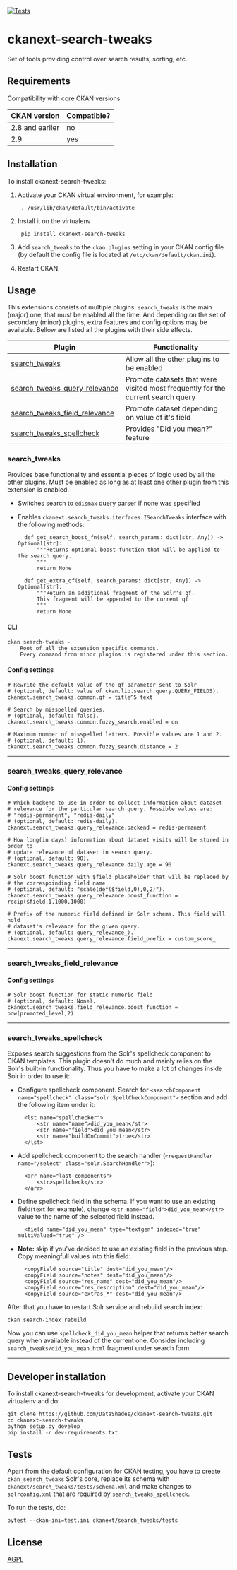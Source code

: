 [![Tests](https://github.com/DataShades/ckanext-search-tweaks/actions/workflows/test.yml/badge.svg?branch=master)](https://github.com/DataShades/ckanext-search-tweaks/actions)

# ckanext-search-tweaks

Set of tools providing control over search results, sorting, etc.

## Requirements

Compatibility with core CKAN versions:

| CKAN version    | Compatible? |
|-----------------|-------------|
| 2.8 and earlier | no          |
| 2.9             | yes         |


## Installation

To install ckanext-search-tweaks:

1. Activate your CKAN virtual environment, for example:

		. /usr/lib/ckan/default/bin/activate

2. Install it on the virtualenv

		pip install ckanext-search-tweaks

3. Add `search_tweaks` to the `ckan.plugins` setting in your CKAN
   config file (by default the config file is located at
   `/etc/ckan/default/ckan.ini`).

4. Restart CKAN.

## Usage

This extensions consists of multiple plugins. `search_tweaks` is the main
(major) one, that must be enabled all the time. And depending on the set of
secondary (minor) plugins, extra features and config options may be
available. Bellow are listed all the plugins with their side effects.

| Plugin                                                          | Functionality                                                                   |
|-----------------------------------------------------------------|---------------------------------------------------------------------------------|
| [search_tweaks](#search_tweaks)                                 | Allow all the other plugins to be enabled                                       |
| [search_tweaks_query_relevance](#search_tweaks_query_relevance) | Promote datasets that were visited most frequently for the current search query |
| [search_tweaks_field_relevance](#search_tweaks_field_relevance) | Promote dataset depending on value of it's field                                |
| [search_tweaks_spellcheck](#search_tweaks_spellcheck)           | Provides "Did you mean?" feature                                                |

### <a id="search_tweaks"></a> search_tweaks

Provides base functionality and essential pieces of logic used by all the other
plugins. Must be enabled as long as at least one other plugin from this
extension is enabled.

- Switches search to `edismax` query parser if none was specified
- Enables `ckanext.search_tweaks.iterfaces.ISearchTweaks` interface with the
following methods:

		def get_search_boost_fn(self, search_params: dict[str, Any]) -> Optional[str]:
			"""Returns optional boost function that will be applied to the search query.
			"""
			return None

		def get_extra_qf(self, search_params: dict[str, Any]) -> Optional[str]:
			"""Return an additional fragment of the Solr's qf.
		    This fragment will be appended to the current qf
			"""
			return None

#### CLI

	ckan search-tweaks -
		Root of all the extension specific commands.
		Every command from minor plugins is registered under this section.


#### Config settings

	# Rewrite the default value of the qf parameter sent to Solr
	# (optional, default: value of ckan.lib.search.query.QUERY_FIELDS).
	ckanext.search_tweaks.common.qf = title^5 text

	# Search by misspelled queries.
	# (optional, default: false).
	ckanext.search_tweaks.common.fuzzy_search.enabled = on

	# Maximum number of misspelled letters. Possible values are 1 and 2.
	# (optional, default: 1).
	ckanext.search_tweaks.common.fuzzy_search.distance = 2

---

### <a id="search_tweaks_query_relevance"></a> search_tweaks_query_relevance

#### Config settings

	# Which backend to use in order to collect information about dataset
	# relevance for the particular search query. Possible values are:
	# "redis-permanent", "redis-daily"
	# (optional, default: redis-daily).
	ckanext.search_tweaks.query_relevance.backend = redis-permanent

	# How long(in days) information about dataset visits will be stored in order to
	# update relevance of dataset in search query.
	# (optional, default: 90).
	ckanext.search_tweaks.query_relevance.daily.age = 90

	# Solr boost function with $field placeholder that will be replaced by
	# the correspoinding field name
	# (optional, default: "scale(def($field,0),0,2)").
	ckanext.search_tweaks.query_relevance.boost_function = recip($field,1,1000,1000)

	# Prefix of the numeric field defined in Solr schema. This field will hold
	# dataset's relevance for the given query.
	# (optional, default: query_relevance_).
	ckanext.search_tweaks.query_relevance.field_prefix = custom_score_

---
### <a id="search_tweaks_field_relevance"></a> search_tweaks_field_relevance

#### Config settings

	# Solr boost function for static numeric field
	# (optional, default: None).
	ckanext.search_tweaks.field_relevance.boost_function = pow(promoted_level,2)

---

### <a id="search_tweaks_spellcheck"></a> search_tweaks_spellcheck

Exposes search suggestions from the Solr's spellcheck component to CKAN
templates. This plugin doesn't do much and mainly relies on the Solr's built-in
functionality. Thus you have to make a lot of changes inside Solr in order to
use it:

- Configure spellcheck component. Search for `<searchComponent
  name="spellcheck" class="solr.SpellCheckComponent">` section and add the
  following item under it:

		<lst name="spellchecker">
			<str name="name">did_you_mean</str>
			<str name="field">did_you_mean</str>
			<str name="buildOnCommit">true</str>
		</lst>

- Add spellcheck component to the search handler (`<requestHandler
  name="/select" class="solr.SearchHandler">`):

		<arr name="last-components">
			<str>spellcheck</str>
		</arr>

- Define spellcheck field in the schema. If you want to use an existing
  field(`text` for example), change `<str name="field">did_you_mean</str>`
  value to the name of the selected field instead.

		<field name="did_you_mean" type="textgen" indexed="true" multiValued="true" />

- **Note:** skip if you've decided to use an existing field in the previous step.
  <br/>
  Copy meaningfull values into this field:

		<copyField source="title" dest="did_you_mean"/>
		<copyField source="notes" dest="did_you_mean"/>
		<copyField source="res_name" dest="did_you_mean"/>
		<copyField source="res_description" dest="did_you_mean"/>
		<copyField source="extras_*" dest="did_you_mean"/>

After that you have to restart Solr service and rebuild search index:

	ckan search-index rebuild

Now you can use `spellcheck_did_you_mean` helper that returns better search
query when available instead of the current one. Consider including
`search_tweaks/did_you_mean.html` fragment under search form.

---


<!--
<dynamicField name="query_relevance_*"  type="int" indexed="true" stored="true"/>
-->

## Developer installation

To install ckanext-search-tweaks for development, activate your CKAN virtualenv and
do:

    git clone https://github.com/DataShades/ckanext-search-tweaks.git
    cd ckanext-search-tweaks
    python setup.py develop
    pip install -r dev-requirements.txt


## Tests

Apart from the default configuration for CKAN testing, you have to create
`ckan_search_tweaks` Solr's core, replace its schema with
`ckanext/search_tweaks/tests/schema.xml` and make changes to `solrconfig.xml`
that are required by `search_tweaks_spellcheck`.

To run the tests, do:

    pytest --ckan-ini=test.ini ckanext/search_tweaks/tests


## License

[AGPL](https://www.gnu.org/licenses/agpl-3.0.en.html)
